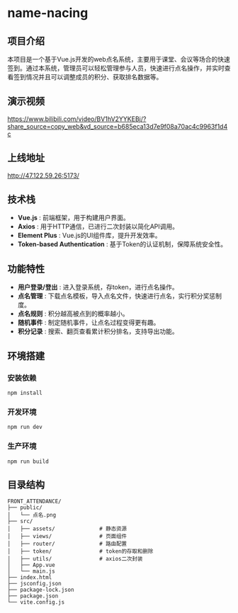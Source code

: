 # name-nacing
## 项目介绍

本项目是一个基于Vue.js开发的web点名系统，主要用于课堂、会议等场合的快速签到。通过本系统，管理员可以轻松管理参与人员，快速进行点名操作，并实时查看签到情况并且可以调整成员的积分、获取排名数据等。

## 演示视频

https://www.bilibili.com/video/BV1hV2YYKEBj/?share_source=copy_web&vd_source=b685eca13d7e9f08a70ac4c9963f1d4c

## 上线地址

http://47.122.59.26:5173/

## 技术栈

* **Vue.js** : 前端框架，用于构建用户界面。
* **Axios** : 用于HTTP通信，已进行二次封装以简化API调用。
* **Element Plus** : Vue.js的UI组件库，提升开发效率。
* **Token-based Authentication** : 基于Token的认证机制，保障系统安全性。

## 功能特性

* **用户登录/登出** : 进入登录系统，存token，进行点名操作。
* **点名管理** : 下载点名模板，导入点名文件，快速进行点名，实行积分奖惩制度。
* **点名规则** : 积分越高被点到的概率越小。
* **随机事件** : 制定随机事件，让点名过程变得更有趣。
* **积分记录** : 搜索、翻页查看累计积分排名，支持导出功能。

## 环境搭建

### 安装依赖

```
npm install
```

### 开发环境

```
npm run dev
```

### 生产环境

```
npm run build
```

## 目录结构

```
FRONT_ATTENDANCE/
├── public/
│   └── 点名.png
├── src/
│   ├── assets/              # 静态资源
│   ├── views/               # 页面组件
│   ├── router/              # 路由配置
│   ├── token/               # token的存取和删除
│   ├── utils/               # axios二次封装
│   ├── App.vue
│   └── main.js
├── index.html          
├── jsconfig.json
├── package-lock.json
├── package.json            
└── vite.config.js
```
